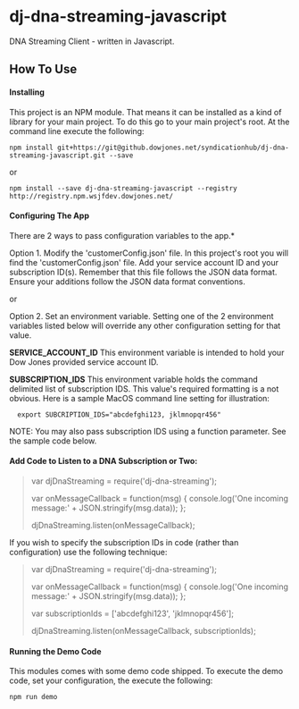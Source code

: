 # dj-dna-streaming-javascript
DNA Streaming Client - written in Javascript.

## How To Use

#### Installing

This project is an NPM module. That means it can be installed as a kind of library for your main project. To do this go to your main project's root. At the command line execute the following:

~~~~
npm install git+https://git@github.dowjones.net/syndicationhub/dj-dna-streaming-javascript.git --save
~~~~
 
 or 

~~~~
npm install --save dj-dna-streaming-javascript --registry http://registry.npm.wsjfdev.dowjones.net/
~~~~

#### Configuring The App

There are 2 ways to pass configuration variables to the app.* 

Option 1. Modify the 'customerConfig.json' file. In this project's root you will find the 'customerConfig.json' file. Add your service account ID and your subscription ID(s). Remember that this file follows the JSON data format. Ensure your additions follow the JSON data format conventions.

or

Option 2. Set an environment variable. Setting one of the 2 environment variables listed below will override any other configuration setting for that value.

  **SERVICE_ACCOUNT_ID**
    This environment variable is intended to hold your Dow Jones provided service account ID.
    
  **SUBSCRIPTION_IDS**
    This environment variable holds the command delimited list of subscription IDS. This value's required formatting is a not obvious. Here is a sample MacOS command line setting for illustration:
    
      export SUBCRIPTION_IDS="abcdefghi123, jklmnopqr456"
      
 NOTE: You may also pass subscription IDS using a function parameter. See the sample code below.

#### Add Code to Listen to a DNA Subscription or Two:

> var djDnaStreaming = require('dj-dna-streaming');
>
> var onMessageCallback = function(msg) {
>    console.log('One incoming message:' + JSON.stringify(msg.data));
> };
>
> djDnaStreaming.listen(onMessageCallback);

If you wish to specify the subscription IDs in code (rather than configuration) use the following technique:

> var djDnaStreaming = require('dj-dna-streaming');
>
> var onMessageCallback = function(msg) {
>    console.log('One incoming message:' + JSON.stringify(msg.data));
> };
>
> var subscriptionIds = ['abcdefghi123', 'jklmnopqr456']; 
>
> djDnaStreaming.listen(onMessageCallback, subscriptionIds);

#### Running the Demo Code

This modules comes with some demo code shipped. To execute the demo code, set your configuration, the execute the following:

~~~
npm run demo
~~~